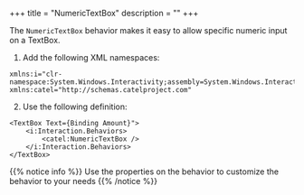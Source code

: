 +++
title = "NumericTextBox" 
description = ""
+++

The `NumericTextBox` behavior makes it easy to allow specific numeric input on a TextBox.

1) Add the following XML namespaces:

```
xmlns:i="clr-namespace:System.Windows.Interactivity;assembly=System.Windows.Interactivity"
xmlns:catel="http://schemas.catelproject.com"
```

2) Use the following definition:

```
<TextBox Text={Binding Amount}">
    <i:Interaction.Behaviors>
        <catel:NumericTextBox />
    </i:Interaction.Behaviors>
</TextBox>
```

{{% notice info %}}
Use the properties on the behavior to customize the behavior to your needs
{{% /notice %}}
